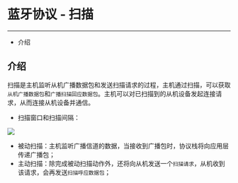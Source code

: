 # 蓝牙协议 - 扫描 #
----------
* 介绍


## 介绍 ##
扫描是主机监听从机广播数据包和发送扫描请求的过程，主机通过扫描，可以获取`从机广播数据包`和`广播扫描回应数据包`。主机可以对已扫描到的从机设备发起连接请求，从而连接从机设备并通信。

* 扫描窗口和扫描间隔：

![](https://imgconvert.csdnimg.cn/aHR0cDovL2RvYy5pb3R4eC5jb20vaW1hZ2VzLzUvNWQvQkxFJUU2JThBJTgwJUU2JTlDJUFGXyVFNiU4OSVBQiVFNiU4RiU4RiVFNyVBQSU5NyVFNSU4RiVBMyVFNSU5MiU4QyVFNiU4OSVBQiVFNiU4RiU4RiVFOSU5NyVCNCVFOSU5QSU5NC5qcGc?x-oss-process=image/format,png#pic_center)

* 被动扫描：主机监听广播信道的数据，当接收到广播包时，协议栈将向应用层传递广播包；
* 主动扫描：除完成被动扫描动作外，还将向从机发送一个`扫描请求`，从机收到该请求，会再发送`扫描呼应数据包`；
